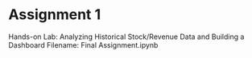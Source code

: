 # Assignment 1
Hands-on Lab: Analyzing Historical Stock/Revenue Data and Building a Dashboard
Filename: Final Assignment.ipynb

